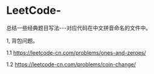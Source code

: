 # LeetCode-
总结一些经典题目写法---对应代码在中文拼音命名的文件中。

1, 背包问题。

1.1 https://leetcode-cn.com/problems/ones-and-zeroes/

1.2 https://leetcode-cn.com/problems/coin-change/
